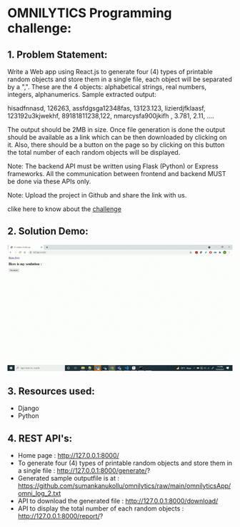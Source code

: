 # OMNILYTICS Programming challenge:

## 1. Problem Statement:
Write a Web app using React.js to generate four (4) types of printable random objects and store them in a single file, each object will be separated by a ",".  These are the 4 objects: alphabetical strings, real numbers, integers, alphanumerics.
Sample extracted output:

hisadfnnasd, 126263, assfdgsga12348fas, 13123.123, 
lizierdjfklaasf, 123192u3kjwekhf, 89181811238,122, 
nmarcysfa900jkifh  , 3.781, 2.11, ....

 The output should be 2MB in size. Once file generation is done the output should be available as a link which can be then downloaded by clicking on it. Also, there should be a button on the page so by clicking on this button the total number of each random objects will be displayed.

Note: The backend API must be written using Flask (Python) or Express frameworks. All the communication between frontend and backend MUST be done via these APIs only.

Note: Upload the project in Github and share the link with us.

clike here to know about the [challenge](https://docs.google.com/document/d/1RvJaYLFOp7uOydSk8Cy7dMBJh2jz0GZ4_4DqbzhH7JE/edit#)

## 2. Solution Demo:
![demo](https://github.com/sumankanukollu/omnilytics/raw/main/omnilytics_coding_challenge_demo.gif)

## 3. Resources used:
* Django
* Python

## 4. REST API's:
* Home page : http://127.0.0.1:8000/
* To generate four (4) types of printable random objects and store them in a single file : http://127.0.0.1:8000/generate/?
* Generated sample outputfile is at : https://github.com/sumankanukollu/omnilytics/raw/main/omnilyticsApp/omni_log_2.txt
* API to download the generated file :  http://127.0.0.1:8000/download/
* API to display the total number of each random objects : http://127.0.0.1:8000/report/?
